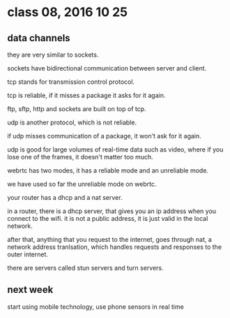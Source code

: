 # class 08, 2016 10 25

## data channels

they are very similar to sockets.

sockets have bidirectional communication between server and client.

tcp stands for transmission control protocol.

tcp is reliable, if it misses a package it asks for it again.

ftp, sftp, http and sockets are built on top of tcp.

udp is another protocol, which is not reliable.

if udp misses communication of a package, it won't ask for it again.

udp is good for large volumes of real-time data such as video, where if you lose one of the frames, it doesn't matter too much.

webrtc has two modes, it has a reliable mode and an unreliable mode.

we have used so far the unreliable mode on webrtc.

your router has a dhcp and a nat server.

in a router, there is a dhcp server, that gives you an ip address
when you connect to the wifi. it is not a public address, it is just
valid in the local network.

after that, anything that you request to the internet, goes through
nat, a network address tranlsation, which handles requests and responses
to the outer internet.

there are servers called stun servers and turn servers.



## next week

start using mobile technology, use phone sensors in real time
